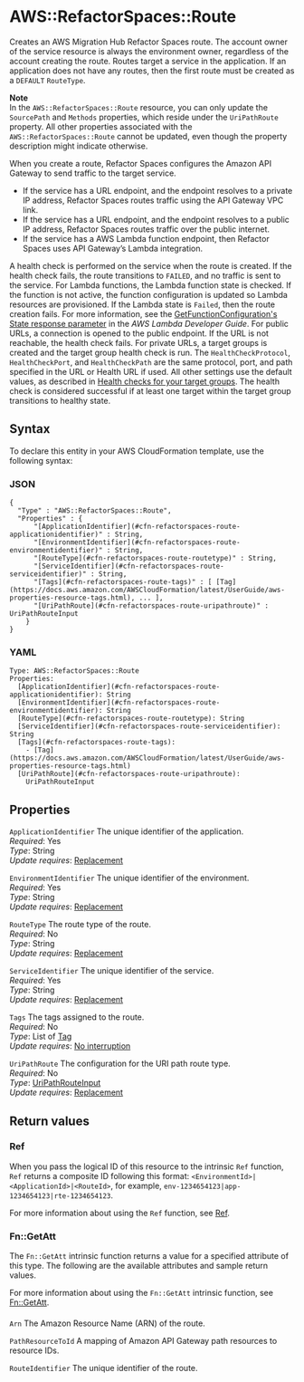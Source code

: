 # AWS::RefactorSpaces::Route<a name="aws-resource-refactorspaces-route"></a>

Creates an AWS Migration Hub Refactor Spaces route\. The account owner of the service resource is always the environment owner, regardless of the account creating the route\. Routes target a service in the application\. If an application does not have any routes, then the first route must be created as a `DEFAULT` `RouteType`\.

**Note**  
In the `AWS::RefactorSpaces::Route` resource, you can only update the `SourcePath` and `Methods` properties, which reside under the `UriPathRoute` property\. All other properties associated with the `AWS::RefactorSpaces::Route` cannot be updated, even though the property description might indicate otherwise\.

When you create a route, Refactor Spaces configures the Amazon API Gateway to send traffic to the target service\.
+ If the service has a URL endpoint, and the endpoint resolves to a private IP address, Refactor Spaces routes traffic using the API Gateway VPC link\. 
+ If the service has a URL endpoint, and the endpoint resolves to a public IP address, Refactor Spaces routes traffic over the public internet\.
+ If the service has a AWS Lambda function endpoint, then Refactor Spaces uses API Gateway’s Lambda integration\.

A health check is performed on the service when the route is created\. If the health check fails, the route transitions to `FAILED`, and no traffic is sent to the service\. For Lambda functions, the Lambda function state is checked\. If the function is not active, the function configuration is updated so Lambda resources are provisioned\. If the Lambda state is `Failed`, then the route creation fails\. For more information, see the [GetFunctionConfiguration's State response parameter](https://docs.aws.amazon.com/lambda/latest/dg/API_GetFunctionConfiguration.html#SSS-GetFunctionConfiguration-response-State) in the *AWS Lambda Developer Guide*\. For public URLs, a connection is opened to the public endpoint\. If the URL is not reachable, the health check fails\. For private URLs, a target groups is created and the target group health check is run\. The `HealthCheckProtocol`, `HealthCheckPort`, and `HealthCheckPath` are the same protocol, port, and path specified in the URL or Health URL if used\. All other settings use the default values, as described in [Health checks for your target groups](https://docs.aws.amazon.com/elasticloadbalancing/latest/application/target-group-health-checks.html)\. The health check is considered successful if at least one target within the target group transitions to healthy state\.

## Syntax<a name="aws-resource-refactorspaces-route-syntax"></a>

To declare this entity in your AWS CloudFormation template, use the following syntax:

### JSON<a name="aws-resource-refactorspaces-route-syntax.json"></a>

```
{
  "Type" : "AWS::RefactorSpaces::Route",
  "Properties" : {
      "[ApplicationIdentifier](#cfn-refactorspaces-route-applicationidentifier)" : String,
      "[EnvironmentIdentifier](#cfn-refactorspaces-route-environmentidentifier)" : String,
      "[RouteType](#cfn-refactorspaces-route-routetype)" : String,
      "[ServiceIdentifier](#cfn-refactorspaces-route-serviceidentifier)" : String,
      "[Tags](#cfn-refactorspaces-route-tags)" : [ [Tag](https://docs.aws.amazon.com/AWSCloudFormation/latest/UserGuide/aws-properties-resource-tags.html), ... ],
      "[UriPathRoute](#cfn-refactorspaces-route-uripathroute)" : UriPathRouteInput
    }
}
```

### YAML<a name="aws-resource-refactorspaces-route-syntax.yaml"></a>

```
Type: AWS::RefactorSpaces::Route
Properties: 
  [ApplicationIdentifier](#cfn-refactorspaces-route-applicationidentifier): String
  [EnvironmentIdentifier](#cfn-refactorspaces-route-environmentidentifier): String
  [RouteType](#cfn-refactorspaces-route-routetype): String
  [ServiceIdentifier](#cfn-refactorspaces-route-serviceidentifier): String
  [Tags](#cfn-refactorspaces-route-tags): 
    - [Tag](https://docs.aws.amazon.com/AWSCloudFormation/latest/UserGuide/aws-properties-resource-tags.html)
  [UriPathRoute](#cfn-refactorspaces-route-uripathroute): 
    UriPathRouteInput
```

## Properties<a name="aws-resource-refactorspaces-route-properties"></a>

`ApplicationIdentifier`  <a name="cfn-refactorspaces-route-applicationidentifier"></a>
The unique identifier of the application\.  
*Required*: Yes  
*Type*: String  
*Update requires*: [Replacement](https://docs.aws.amazon.com/AWSCloudFormation/latest/UserGuide/using-cfn-updating-stacks-update-behaviors.html#update-replacement)

`EnvironmentIdentifier`  <a name="cfn-refactorspaces-route-environmentidentifier"></a>
The unique identifier of the environment\.  
*Required*: Yes  
*Type*: String  
*Update requires*: [Replacement](https://docs.aws.amazon.com/AWSCloudFormation/latest/UserGuide/using-cfn-updating-stacks-update-behaviors.html#update-replacement)

`RouteType`  <a name="cfn-refactorspaces-route-routetype"></a>
The route type of the route\.   
*Required*: No  
*Type*: String  
*Update requires*: [Replacement](https://docs.aws.amazon.com/AWSCloudFormation/latest/UserGuide/using-cfn-updating-stacks-update-behaviors.html#update-replacement)

`ServiceIdentifier`  <a name="cfn-refactorspaces-route-serviceidentifier"></a>
The unique identifier of the service\.  
*Required*: Yes  
*Type*: String  
*Update requires*: [Replacement](https://docs.aws.amazon.com/AWSCloudFormation/latest/UserGuide/using-cfn-updating-stacks-update-behaviors.html#update-replacement)

`Tags`  <a name="cfn-refactorspaces-route-tags"></a>
The tags assigned to the route\.   
*Required*: No  
*Type*: List of [Tag](https://docs.aws.amazon.com/AWSCloudFormation/latest/UserGuide/aws-properties-resource-tags.html)  
*Update requires*: [No interruption](https://docs.aws.amazon.com/AWSCloudFormation/latest/UserGuide/using-cfn-updating-stacks-update-behaviors.html#update-no-interrupt)

`UriPathRoute`  <a name="cfn-refactorspaces-route-uripathroute"></a>
The configuration for the URI path route type\.  
*Required*: No  
*Type*: [UriPathRouteInput](aws-properties-refactorspaces-route-uripathrouteinput.md)  
*Update requires*: [Replacement](https://docs.aws.amazon.com/AWSCloudFormation/latest/UserGuide/using-cfn-updating-stacks-update-behaviors.html#update-replacement)

## Return values<a name="aws-resource-refactorspaces-route-return-values"></a>

### Ref<a name="aws-resource-refactorspaces-route-return-values-ref"></a>

When you pass the logical ID of this resource to the intrinsic `Ref` function, `Ref` returns a composite ID following this format: `<EnvironmentId>|<ApplicationId>|<RouteId>`, for example, `env-1234654123|app-1234654123|rte-1234654123`\.

For more information about using the `Ref` function, see [Ref](https://docs.aws.amazon.com/AWSCloudFormation/latest/UserGuide/intrinsic-function-reference-ref.html)\.

### Fn::GetAtt<a name="aws-resource-refactorspaces-route-return-values-fn--getatt"></a>

The `Fn::GetAtt` intrinsic function returns a value for a specified attribute of this type\. The following are the available attributes and sample return values\.

For more information about using the `Fn::GetAtt` intrinsic function, see [Fn::GetAtt](https://docs.aws.amazon.com/AWSCloudFormation/latest/UserGuide/intrinsic-function-reference-getatt.html)\.

#### <a name="aws-resource-refactorspaces-route-return-values-fn--getatt-fn--getatt"></a>

`Arn`  <a name="Arn-fn::getatt"></a>
The Amazon Resource Name \(ARN\) of the route\.

`PathResourceToId`  <a name="PathResourceToId-fn::getatt"></a>
A mapping of Amazon API Gateway path resources to resource IDs\.

`RouteIdentifier`  <a name="RouteIdentifier-fn::getatt"></a>
The unique identifier of the route\.